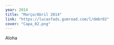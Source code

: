 ```yaml
---
year: 2014
title: "Março/Abril 2014"
link: "https://lucasfads.gumroad.com/l/dmbr02"
cover: "Capa_02.png"
---
```

Aloha